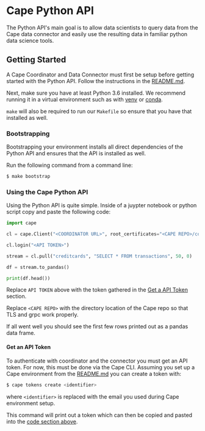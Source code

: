 # Cape Python API

The Python API's main goal is to allow data scientists to query data from the
Cape data connector and easily use the resulting data in familiar python data science tools.

## Getting Started

A Cape Coordinator and Data Connector must first be setup before getting started with the Python API.
Follow the instructions in the [README.md](https://github.com/capeprivacy/cape/blob/master/README.md).

Next, make sure you have at least Python 3.6 installed. We recommend running it in a virtual environment
such as with [venv](https://docs.python.org/3/library/venv.html) or
[conda](https://www.anaconda.com/products/individual).

`make` will also be required to run our `Makefile` so ensure that you have that installed as well.

### Bootstrapping

Bootstrapping your environment installs all direct dependencies of the Python API
and ensures that the API is installed as well.

Run the following command from a command line:

```bash
$ make bootstrap
```

### Using the Cape Python API

Using the Python API is quite simple. Inside of a juypter notebook or python script copy and paste the following code:

```python
import cape

cl = cape.Client("<COORDINATOR URL>", root_certificates="<CAPE REPO>/connector/certs/localhost.crt")

cl.login("<API TOKEN>")

stream = cl.pull("creditcards", "SELECT * FROM transactions", 50, 0)

df = stream.to_pandas()

print(df.head())
```

Replace `API TOKEN` above with the token gathered in the [Get a API Token](#get-a-api-token) section.

Replace `<CAPE REPO>` with the directory location of the Cape repo so that TLS and grpc work properly.

If all went well you should see the first few rows printed out as a pandas data frame.

#### Get an API Token

To authenticate with coordinator and the connector you must get an API token. For now, this must be done
via the Cape CLI. Assuming you set up a Cape environment from the
[README.md](https://github.com/capeprivacy/cape/blob/master/README.md) you can create a token with:

```bash
$ cape tokens create <identifier>
```

where `<identifier>` is replaced with the email you used during Cape environment setup.

This command will print out a token which can then be copied and pasted into
the [code section above](#using-the-cape-python-api).
